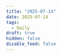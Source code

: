 ```yaml
---
title: "2025-07-14"
date: 2025-07-14
tags:
  - Daily
draft: true
hidden: false
disable_feed: false
---
```


